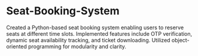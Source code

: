 # Seat-Booking-System
Created a Python-based seat booking system enabling users to reserve seats at different time slots. Implemented features include OTP verification, dynamic seat availability tracking, and ticket downloading. Utilized object-oriented programming for modularity and clarity.
